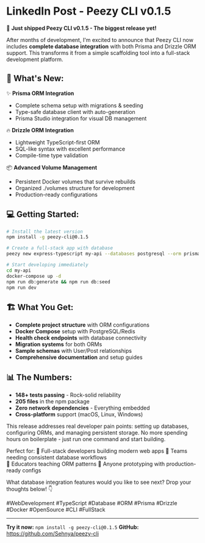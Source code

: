 # LinkedIn Post - Peezy CLI v0.1.5

🚀 **Just shipped Peezy CLI v0.1.5 - The biggest release yet!**

After months of development, I'm excited to announce that Peezy CLI now includes **complete database integration** with both Prisma and Drizzle ORM support. This transforms it from a simple scaffolding tool into a full-stack development platform.

## 🎯 What's New:

✨ **Prisma ORM Integration**

- Complete schema setup with migrations & seeding
- Type-safe database client with auto-generation
- Prisma Studio integration for visual DB management

🔥 **Drizzle ORM Integration**

- Lightweight TypeScript-first ORM
- SQL-like syntax with excellent performance
- Compile-time type validation

📦 **Advanced Volume Management**

- Persistent Docker volumes that survive rebuilds
- Organized ./volumes structure for development
- Production-ready configurations

## 💻 Getting Started:

```bash
# Install the latest version
npm install -g peezy-cli@0.1.5

# Create a full-stack app with database
peezy new express-typescript my-api --databases postgresql --orm prisma

# Start developing immediately
cd my-api
docker-compose up -d
npm run db:generate && npm run db:seed
npm run dev
```

## 🏗️ What You Get:

- **Complete project structure** with ORM configurations
- **Docker Compose** setup with PostgreSQL/Redis
- **Health check endpoints** with database connectivity
- **Migration systems** for both ORMs
- **Sample schemas** with User/Post relationships
- **Comprehensive documentation** and setup guides

## 📊 The Numbers:

- **148+ tests passing** - Rock-solid reliability
- **205 files** in the npm package
- **Zero network dependencies** - Everything embedded
- **Cross-platform** support (macOS, Linux, Windows)

This release addresses real developer pain points: setting up databases, configuring ORMs, and managing persistent storage. No more spending hours on boilerplate - just run one command and start building.

Perfect for:
🎯 Full-stack developers building modern web apps
🎯 Teams needing consistent database workflows  
🎯 Educators teaching ORM patterns
🎯 Anyone prototyping with production-ready configs

What database integration features would you like to see next? Drop your thoughts below! 👇

#WebDevelopment #TypeScript #Database #ORM #Prisma #Drizzle #Docker #OpenSource #CLI #FullStack

---

**Try it now:** `npm install -g peezy-cli@0.1.5`
**GitHub:** https://github.com/Sehnya/peezy-cli

